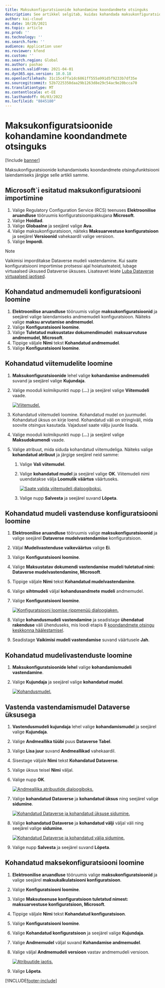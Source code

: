 ```yaml
---
title: Maksukonfiguratsioonide kohandamine koondandmete otsinguks
description: See artikkel selgitab, kuidas kohandada maksukonfiguratsioone koondandmete otsingufunktsiooni laiendamiseks.
author: kai-cloud
ms.date: 10/28/2021
ms.topic: article
ms.prod: ''
ms.technology: ''
ms.search.form: ''
audience: Application user
ms.reviewer: kfend
ms.custom: ''
ms.search.region: Global
ms.author: pashao
ms.search.validFrom: 2021-04-01
ms.dyn365.ops.version: 10.0.18
ms.openlocfilehash: 31c15c47fa1dc6861ff555a991d5f9233b7df35e
ms.sourcegitcommit: 52b7225350daa29b1263d8e29c54ac9e20bcca70
ms.translationtype: MT
ms.contentlocale: et-EE
ms.lasthandoff: 06/03/2022
ms.locfileid: "8845180"
---
```

# <a name="customize-tax-configurations-for-master-data-lookup"></a>Maksukonfiguratsioonide kohandamine koondandmete otsinguks

[!include [banner](../includes/banner.md)]

Maksukonfiguratsioonide kohandamiseks koondandmete otsingufunktsiooni laiendamiseks järgige selle artikli samme.

## <a name="import-a-tax-configuration-provided-by-microsoft"></a>Microsoft`i esitatud maksukonfiguratsiooni importimine

1. Valige Regulatory Configuration Service (RCS) teenuses **Elektroonilise aruandluse** tööruumis konfiguratsioonipakkujana **Microsoft**.
2. Valige **Hoidlad**.
3. Valige **Globaalne** ja seejärel valige **Ava**.
4. Valige maksukonfiguratsioon, näiteks **Maksuarvestuse konfiguratsioon** ja seejärel **Versioonid** vahekaardil valige versioon.
5. Valige **Impordi**.

> [!NOTE]
> Vaikimisi imporditakse Dataverse mudeli vastendamine. Kui saate konfiguratsiooni importimise protsessi ajal hoiatusteateid, lubage virtuaalsed üksused Dataverse üksuses. Lisateavet leiate [Luba Dataverse virtuaalsed jaotised](../../fin-ops-core/dev-itpro/power-platform/enable-virtual-entities.md).

## <a name="create-a-customized-data-model-configuration"></a>Kohandatud andmemudeli konfiguratsiooni loomine

1. **Elektroonilise aruandluse** tööruumis valige **maksukonfiguratsioonid** ja seejärel valige laiendamiseks andmemudeli konfiguratsioon. Näiteks valige **maksu arvutamise andmemudel**.
2. Valige **Konfiguratsiooni loomine**.
3. Valige **Tuletatud maksustatav dokumendimudel: maksuarvutuse andmemudel, Microsoft**.
4. Tippige väljale **Nimi** tekst **Kohandatud andmemudel**.
5. Valige **Konfiguratsiooni loomine**.

## <a name="create-customized-reference-models"></a>Kohandatud viitemudelite loomine

1. **Maksukonfiguratsioonide** lehel valige **kohandamise andmemudeli** suvand ja seejärel valige **Kujundaja**.
2. Valige mooduli kolmikpunkti nupp (**...**) ja seejärel valige **Viitemudeli** vaade.

    [![Viitemudel.](./media/pic2.png)](./media/pic2.png)

3. Kohandatud viitemudeli loomine. Kohandatud mudel on juurmudel. Kohandatud üksus on kirje loend. Kohandatud väli on stringiväli, mida soovite otsingus kasutada. Vajadusel saate välju juurde lisada.
4. Valige mooduli kolmikpunkti nupp (**...**) ja seejärel valige **Maksudokumendi** vaade.
5. Valige atribuut, mida siduda kohandatud viitemudeliga. Näiteks valige **kohandatud atribuut** ja järgige seejärel neid samme:

    1. Valige **Vali viitemudel**.
    2. Valige **kohandatud mudel** ja seejärel valige **OK**. Viitemudeli nimi uuendatakse välja **Loomulik väärtus** väärtuseks.

        [![Saate valida viitemudeli dialoogiboksi.](./media/pic5.png)](./media/pic5.png)

    3. Valige nupp **Salvesta** ja seejärel suvand **Lõpeta**.

## <a name="create-a-customized-model-mapping-configuration"></a>Kohandatud mudeli vastenduse konfiguratsiooni loomine

1. **Elektroonilise aruandluse** tööruumis valige **maksukonfiguratsioonid** ja valige seejärel **Dataverse mudelvastendamise** konfiguratsioon.
2. Väljal **Mudelivastenduse vaikeväärtus** valige **Ei**.
3. Valige **Konfiguratsiooni loomine**.
4. Valige **Maksustatav dokumendi vastendamise mudeli tuletatud nimi: Dataverse mudelvastendamine, Microsoft**.
5. Tippige väljale **Nimi** tekst **Kohandatud mudelvastendamine**.
6. Valige **sihtmudeli** väljal **kohandusandmete mudeli** andmemudel.
7. Valige **Konfiguratsiooni loomine**.

    [![Konfiguratsiooni loomise rippmenüü dialoogiaken.](./media/pic6.png)](./media/pic6.png)

8. Valige **kohandusmudeli vastendamine** ja seadistage **ühendatud rakenduse** väli ühenduseks, mis loodi etapis 8 [koondandmete otsingu keskkonna häälestamisel](tax-service-set-up-environment-master-data-lookup.md).
9. Seadistage **Vaikimisi mudeli vastendamise** suvand väärtusele **Jah**.

## <a name="create-customized-model-mappings"></a>Kohandatud mudelivastenduste loomine

1. **Maksukonfiguratsioonide lehel** valige **kohandamismudeli vastendamine**.
2. Valige **Kujundaja** ja seejärel valige **kohandatud mudel**.

    [![Kohandusmudel.](./media/pic8.png)](./media/pic8.png)

## <a name="map-a-model-mapping-to-a-dataverse-entity"></a>Vastenda vastendamismudel Dataverse üksusega

1. **Vastendusmudeli kujundaja** lehel valige **kohandamismudel** ja seejärel valige **Kujundaja**.
2. Valige **Andmeallika tüübi** puus **Dataverse Tabel**.
3. Valige **Lisa juur** suvand **Andmeallikad** vahekaardil.
4. Sisestage väljale **Nimi** tekst **Kohandatud Dataverse**.
5. Valige üksus teisel **Nimi** väljal.
6. Valige nupp **OK**.

    [![Andmeallika atribuutide dialoogiboks.](./media/pic9.png)](./media/pic9.png)

7. Valige **kohandatud Dataverse** ja **kohandatud üksus** ning seejärel valige **sidumine**.

    [![Kohandatud Dataverse ja kohandatud üksuse sidumine.](./media/pic10.png)](./media/pic10.png)

8. Valige **kohandatud Dataverse** ja **kohandatud välji** väljal väli ning seejärel valige **sidumine**.

    [![Kohandatud Dataverse ja kohandatud välja sidumine.](./media/pic11.png)](./media/pic11.png)

9. Valige nupp **Salvesta** ja seejärel suvand **Lõpeta**.

## <a name="create-a-customized-tax-configuration"></a>Kohandatud maksekonfiguratsiooni loomine

1. **Elektroonilise aruandluse** tööruumis valige **maksukonfiguratsioonid** ja valige seejärel **maksukalkulatsiooni konfiguratsioon**.
2. Valige **Konfiguratsiooni loomine**.
3. Valige **Maksuteenuse konfiguratsioon tuletatud nimest: maksuarvestuse konfiguratsioon, Microsoft**.
4. Tippige väljale **Nimi** tekst **Kohandatud konfiguratsioon**.
5. Valige **Konfiguratsiooni loomine**.
6. Valige **Kohandatud konfiguratsioon** ja seejärel valige **Kujundaja**.
7. Valige **Andmemudel** väljal suvand **Kohandamise andmemudel**.
8. Valige väljal **Andmemudeli versioon** vastav andmemudeli versioon.

    [![Atribuutide jaotis.](./media/pic13.png)](./media/pic13.png)

9. Valige **Lõpeta**.

[!INCLUDE[footer-include](../../includes/footer-banner.md)]
